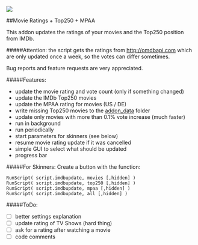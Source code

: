 ![](https://raw.githubusercontent.com/Jandalf/script.imdbupdate/master/script.imdbupdate/icon.png)

##Movie Ratings + Top250 + MPAA

This addon updates the ratings of your movies and the Top250 position from IMDb.

#####Attention:
the script gets the ratings from http://omdbapi.com which are only updated once a week, so the votes can differ sometimes.

Bug reports and feature requests are very appreciated.

#####Features:
- update the movie rating and vote count (only if something changed)
- update the IMDb Top250 movies
- update the MPAA rating for movies (US / DE)
- write missing Top250 movies to the [addon_data](http://kodi.wiki/view/Userdata) folder 
- update only movies with more than 0.1% vote increase (much faster)
- run in background
- run periodically
- start parameters for skinners (see below)
- resume movie rating update if it was cancelled
- simple GUI to select what should be updated
- progress bar

#####For Skinners:
Create a button with the function:
```
RunScript( script.imdbupdate, movies [,hidden] )
RunScript( script.imdbupdate, top250 [,hidden] )
RunScript( script.imdbupdate, mpaa [,hidden] )
RunScript( script.imdbupdate, all [,hidden] )
```

#####ToDo:
- [ ] better settings explanation
- [ ] update rating of TV Shows (hard thing)
- [ ] ask for a rating after watching a movie
- [ ] code comments
